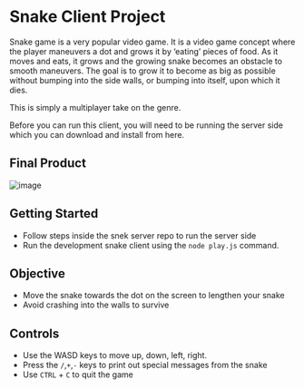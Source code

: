 # Snake Client Project

Snake game is a very popular video game. It is a video game concept where the player maneuvers a dot and grows it by ‘eating’ pieces of food. As it moves and eats, it grows and the growing snake becomes an obstacle to smooth maneuvers. The goal is to grow it to become as big as possible without bumping into the side walls, or bumping into itself, upon which it dies.

This is simply a multiplayer take on the genre.

Before you can run this client, you will need to be running the server side which you can download and install from here. 

## Final Product

![image](https://user-images.githubusercontent.com/103899466/202766994-c6f86e89-798d-4579-86a9-47e82d5b454a.png)



## Getting Started

- Follow steps inside the snek server repo to run the server side
- Run the development snake client using the `node play.js` command. 

## Objective
- Move the snake towards the dot on the screen to lengthen your snake 
- Avoid crashing into the walls to survive 

## Controls
- Use the WASD keys to move up, down, left, right.
- Press the `/`,`+`,`-` keys to print out special messages from the snake
- Use `CTRL` + `C` to quit the game